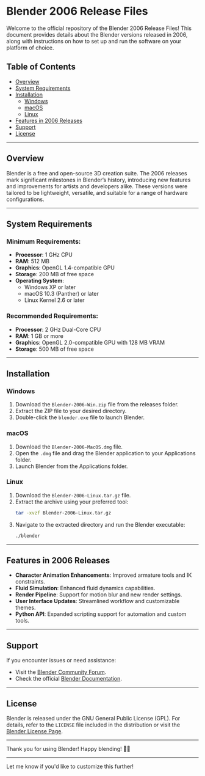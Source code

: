 # Blender 2006 Release Files  
Welcome to the official repository of the Blender 2006 Release Files! This document provides details about the Blender versions released in 2006, along with instructions on how to set up and run the software on your platform of choice.

## Table of Contents
- [Overview](#overview)  
- [System Requirements](#system-requirements)  
- [Installation](#installation)  
  - [Windows](#windows)  
  - [macOS](#macos)  
  - [Linux](#linux)  
- [Features in 2006 Releases](#features-in-2006-releases)  
- [Support](#support)  
- [License](#license)  

---

## Overview  
Blender is a free and open-source 3D creation suite. The 2006 releases mark significant milestones in Blender’s history, introducing new features and improvements for artists and developers alike. These versions were tailored to be lightweight, versatile, and suitable for a range of hardware configurations.

---

## System Requirements  

### Minimum Requirements:
- **Processor**: 1 GHz CPU  
- **RAM**: 512 MB  
- **Graphics**: OpenGL 1.4-compatible GPU  
- **Storage**: 200 MB of free space  
- **Operating System**:  
  - Windows XP or later  
  - macOS 10.3 (Panther) or later  
  - Linux Kernel 2.6 or later  

### Recommended Requirements:
- **Processor**: 2 GHz Dual-Core CPU  
- **RAM**: 1 GB or more  
- **Graphics**: OpenGL 2.0-compatible GPU with 128 MB VRAM  
- **Storage**: 500 MB of free space  

---

## Installation  

### Windows  
1. Download the `Blender-2006-Win.zip` file from the releases folder.  
2. Extract the ZIP file to your desired directory.  
3. Double-click the `blender.exe` file to launch Blender.  

### macOS  
1. Download the `Blender-2006-MacOS.dmg` file.  
2. Open the `.dmg` file and drag the Blender application to your Applications folder.  
3. Launch Blender from the Applications folder.  

### Linux  
1. Download the `Blender-2006-Linux.tar.gz` file.  
2. Extract the archive using your preferred tool:  
   ```bash
   tar -xvzf Blender-2006-Linux.tar.gz
   ```  
3. Navigate to the extracted directory and run the Blender executable:  
   ```bash
   ./blender
   ```  

---

## Features in 2006 Releases  
- **Character Animation Enhancements**: Improved armature tools and IK constraints.  
- **Fluid Simulation**: Enhanced fluid dynamics capabilities.  
- **Render Pipeline**: Support for motion blur and new render settings.  
- **User Interface Updates**: Streamlined workflow and customizable themes.  
- **Python API**: Expanded scripting support for automation and custom tools.  

---

## Support  
If you encounter issues or need assistance:  
- Visit the [Blender Community Forum](https://www.blender.org/community/).  
- Check the official [Blender Documentation](https://docs.blender.org/).  

---

## License  
Blender is released under the GNU General Public License (GPL). For details, refer to the `LICENSE` file included in the distribution or visit the [Blender License Page](https://www.blender.org/about/license/).  

---

Thank you for using Blender! Happy blending! 🎨✨  

--- 

Let me know if you'd like to customize this further!

